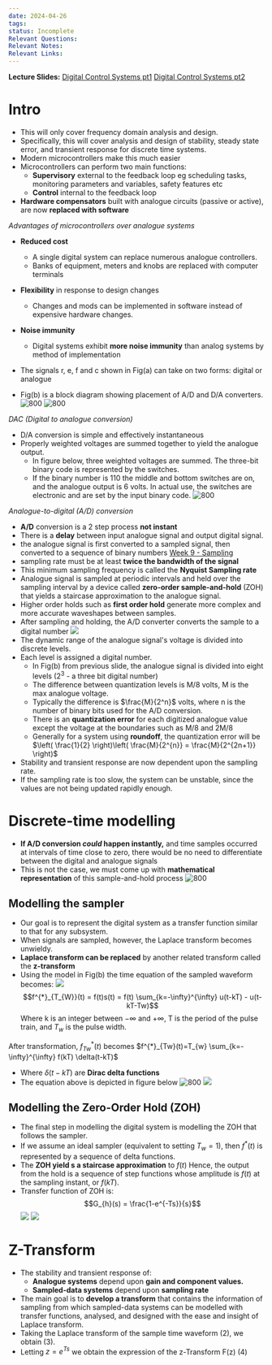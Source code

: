 ```yaml
---
date: 2024-04-26
tags: 
status: Incomplete
Relevant Questions: 
Relevant Notes: 
Relevant Links:
---
```

**Lecture Slides:**
[Digital Control Systems pt1](Attachments/Workshop%20Week%207%20–%20Digital%20Control%20Systems%20-%20Part%201_annotated.pdf)
[Digital Control Systems pt2](Attachments/Workshop%20Week%207%20–%20Digital%20Control%20Systems%20-%20Part%202_v1_annotated.pdf)

# Intro
- This will only cover frequency domain analysis and design.
- Specifically, this will cover analysis and design of stability, steady state error, and transient response for discrete time systems.
- Modern microcontrollers make this much easier
- Microcontrollers can perform two main functions:
	- **Supervisory** external to the feedback loop eg scheduling tasks, monitoring parameters and variables, safety features etc
	- **Control** internal to the feedback loop
- **Hardware compensators** built with analogue circuits (passive or active), are now **replaced with software**

*Advantages of microcontrollers over analogue systems*
- **Reduced cost**
	- A single digital system can replace numerous analogue controllers.
	- Banks of equipment, meters and knobs are replaced with computer terminals
- **Flexibility** in response to design changes
	- Changes and mods can be implemented in software instead of expensive hardware changes.
- **Noise immunity**
	- Digital systems exhibit **more noise immunity** than analog systems by method of implementation

- The signals r, e, f and c shown in Fig(a) can take on two forms: digital or analogue
- Fig(b) is a block diagram showing placement of A/D and D/A converters.
![800](Attachments/Pasted%20image%2020240427195515.png)
![800](Attachments/Pasted%20image%2020240427195532.png)


*DAC (Digital to analogue conversion)*
- D/A conversion is simple and effectively instantaneous
- Properly weighted voltages are summed together to yield the analogue output.
	- In figure below, three weighted voltages are summed. The three-bit binary code is represented by the switches.
	- If the binary number is 110 the middle and bottom switches are on, and the analogue output is 6 volts. In actual use, the switches are electronic and are set by the input binary code.
![800](Attachments/Pasted%20image%2020240427195904.png)

*Analogue-to-digital (A/D) conversion*
- **A/D** conversion is a 2 step process **not instant**
- There is a **delay** between input analogue signal and output digital signal.
- the analogue signal is first converted to a sampled signal, then converted to a sequence of binary numbers
[Week 9 - Sampling](../../../UNI%202023/SEM%201/ELEC2040/Week%209%20-%20Sampling.md)
- sampling rate must be at least **twice the bandwidth of the signal**
- This minimum sampling frequency is called the **Nyquist Sampling rate**
- Analogue signal is sampled at periodic intervals and held over the sampling interval by a device called **zero-order sample-and-hold** (ZOH) that yields a staircase approximation to the analogue signal.
- Higher order holds such as **first order hold** generate more complex and more accurate waveshapes between samples.
- After sampling and holding, the A/D converter converts the sample to a digital number
![](Attachments/Pasted%20image%2020240427200646.png)
- The dynamic range of the analogue signal's voltage is divided into discrete levels.
- Each level is assigned a digital number.
	- In Fig(b) from previous slide, the analogue signal is divided into eight levels ($2^3$ - a three bit digital number)
	- The difference between quantization levels is M/8 volts, M is the max analogue voltage.
	- Typically the difference is $\frac{M}{2^n}$ volts, where n is the number of binary bits used for the A/D conversion.
	- There is an **quantization error** for each digitized analogue value except the voltage at the boundaries such as M/8 and 2M/8
	- Generally for a system using **roundoff**, the quantization error will be $\left( \frac{1}{2} \right)\left( \frac{M}{2^{n}} = \frac{M}{2^{2n+1}} \right)$
- Stability and transient response are now dependent upon the sampling rate.
- If the sampling rate is too slow, the system can be unstable, since the values are not being updated rapidly enough.

# Discrete-time modelling
- **If A/D conversion *could* happen instantly,** and time samples occurred at intervals of time close to zero, there would be no need to differentiate between the digital and analogue signals
- This is not the case, we must come up with **mathematical representation** of this sample-and-hold process
![800](Attachments/Pasted%20image%2020240427202613.png)
## Modelling the sampler
- Our goal is to represent the digital system as a transfer function similar to that for any subsystem.
- When signals are sampled, however, the Laplace transform becomes unwieldy.
- **Laplace transform can be replaced** by another related transform called the **z-transform**
- Using the model in Fig(b) the time equation of the sampled waveform becomes:
![](Attachments/Pasted%20image%2020240427203231.png)
$$f^{*}_{T_{W}}(t) = f(t)s(t) = f(t) \sum_{k=-\infty}^{\infty} u(t-kT) - u(t-kT-Tw)$$
Where k is an integer between $- \infty$ and $+ \infty$, T is the period of the pulse train, and $T_{w}$ is the pulse width.

After transformation, $f^{*}_{Tw}(t)$ becomes $f^{*}_{Tw}(t)=T_{w} \sum_{k=-\infty}^{\infty} f(kT) \delta(t-kT)$
- Where $\delta(t-kT)$ are **Dirac delta functions**
- The equation above is depicted in figure below
![800](Attachments/Pasted%20image%2020240427204027.png)
![](Attachments/Pasted%20image%2020240427204045.png)

## Modelling the Zero-Order Hold (ZOH)
- The final step in modelling the digital system is modelling the ZOH that follows the sampler.
- If we assume an ideal sampler (equivalent to setting $T_{w} = 1$), then $f^{*}(t)$ is represented by a sequence of delta functions.
- The **ZOH yield s a staircase approximation** to $f(t)$ Hence, the output from the hold is a sequence of step functions whose amplitude is $f(t)$ at the sampling instant, or $f(kT)$.
- Transfer function of ZOH is:
$$G_{h}(s) = \frac{1-e^{-Ts}}{s}$$
![](Attachments/Pasted%20image%2020240427204500.png)
![](Attachments/Pasted%20image%2020240427204525.png)

# Z-Transform
- The stability and transient response of:
	- **Analogue systems** depend upon **gain and component values.**
	- **Sampled-data systems** depend upon **sampling rate**
- The main goal is to **develop a transform** that contains the information of sampling from which sampled-data systems can be modelled with transfer functions, analysed, and designed with the ease and insight of Laplace transform.
- Taking the Laplace transform of the sample time waveform (2), we obtain (3).
- Letting $z = e^{Ts}$ we obtain the expression of the z-Transform F(z) (4)
